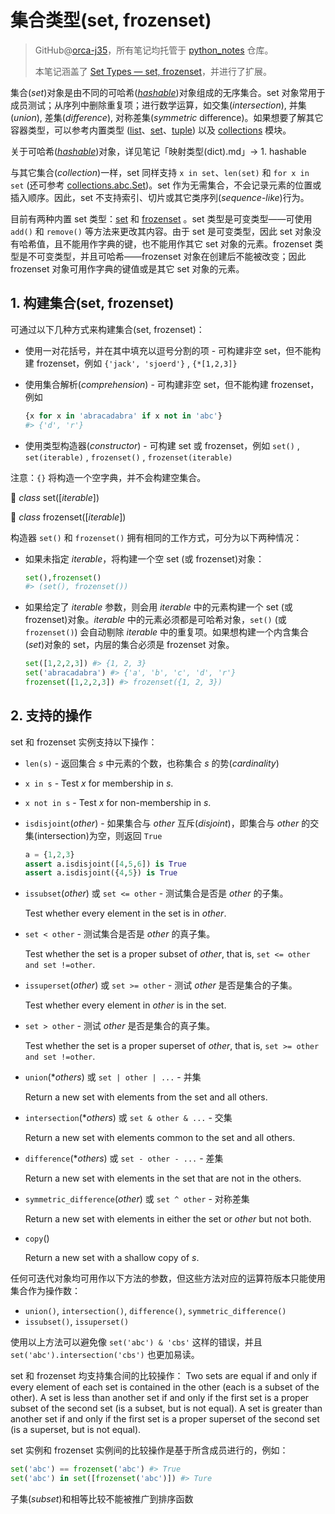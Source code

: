 # 集合类型(set, frozenset)

> GitHub@[orca-j35](https://github.com/orca-j35)，所有笔记均托管于 [python_notes](https://github.com/orca-j35/python_notes) 仓库。
>
> 本笔记涵盖了 [Set Types — set, frozenset](https://docs.python.org/3.7/library/stdtypes.html#set-types-set-frozenset)，并进行了扩展。

集合(*set*)对象是由不同的可哈希([*hashable*](https://docs.python.org/3.7/glossary.html#term-hashable))对象组成的无序集合。set 对象常用于成员测试；从序列中删除重复项；进行数学运算，如交集(*intersection*), 并集(*union*), 差集(*difference*), 对称差集(*symmetric* difference)。如果想要了解其它容器类型，可以参考内置类型 ([list](https://docs.python.org/3.7/library/stdtypes.html#list)、[set](https://docs.python.org/3.7/library/stdtypes.html#set)、[tuple](https://docs.python.org/3.7/library/stdtypes.html#tuple)) 以及 [collections](https://docs.python.org/3.7/library/collections.html#module-collections) 模块。

关于可哈希([*hashable*](https://docs.python.org/3.7/glossary.html#term-hashable))对象，详见笔记「映射类型(dict).md」-> 1. hashable

与其它集合(*collection*)一样，set 同样支持 `x in set`、`len(set)` 和 `for x in set` (还可参考 [collections.abc.Set](https://docs.python.org/3.7/library/collections.abc.html#collections.abc.Set))。set 作为无需集合，不会记录元素的位置或插入顺序。因此，set 不支持索引、切片或其它类序列(*sequence*-*like*)行为。

目前有两种内置 set 类型：[set](https://docs.python.org/3.7/library/stdtypes.html#set) 和 [frozenset](https://docs.python.org/3.7/library/stdtypes.html#frozenset) 。set 类型是可变类型——可使用 `add()` 和 `remove()` 等方法来更改其内容。由于 set 是可变类型，因此 set 对象没有哈希值，且不能用作字典的键，也不能用作其它 set 对象的元素。frozenset 类型是不可变类型，并且可哈希——frozenset 对象在创建后不能被改变；因此 frozenset 对象可用作字典的键值或是其它 set 对象的元素。

## 1. 构建集合(set, frozenset)

可通过以下几种方式来构建集合(set, frozenset)：

- 使用一对花括号，并在其中填充以逗号分割的项 - 可构建非空 set，但不能构建 frozenset，例如 `{'jack', 'sjoerd'}` , `{*[1,2,3]}`

- 使用集合解析(*comprehension*) - 可构建非空 set，但不能构建 frozenset，例如

  ```python
  {x for x in 'abracadabra' if x not in 'abc'}
  #> {'d', 'r'}
  ```

- 使用类型构造器(*constructor*) - 可构建 set 或 frozenset，例如 `set()` , `set(iterable)` ,  `frozenset()` , `frozenset(iterable)`

注意：`{}` 将构造一个空字典，并不会构建空集合。

🔨 *class* set([*iterable*])

🔨 *class* frozenset([*iterable*])

构造器 `set()` 和 `frozenset()` 拥有相同的工作方式，可分为以下两种情况：

- 如果未指定 *iterable*，将构建一个空 set (或 frozenset)对象：

  ```python
  set(),frozenset()
  #> (set(), frozenset())
  ```

- 如果给定了 *iterable* 参数，则会用 *iterable* 中的元素构建一个 set (或 frozenset)对象。*iterable* 中的元素必须都是可哈希对象，`set()` (或 `frozenset()`) 会自动剔除 *iterable* 中的重复项。如果想构建一个内含集合(*set*)对象的 set，内层的集合必须是 frozenset 对象。

  ```python
  set([1,2,2,3]) #> {1, 2, 3}
  set('abracadabra') #> {'a', 'b', 'c', 'd', 'r'}
  frozenset([1,2,2,3]) #> frozenset({1, 2, 3})
  ```

## 2. 支持的操作

set 和 frozenset 实例支持以下操作：

- `len(s)` - 返回集合 *s* 中元素的个数，也称集合 *s* 的势(*cardinality*)

- `x in s` - Test *x* for membership in *s*.

- `x not in s` - Test *x* for non-membership in *s*.

- `isdisjoint`(*other*) - 如果集合与 *other* 互斥(*disjoint*)，即集合与 *other* 的交集(intersection)为空，则返回 `True` 

  ```python
  a = {1,2,3}
  assert a.isdisjoint([4,5,6]) is True
  assert a.isdisjoint({4,5}) is True
  ```

- `issubset`(*other*) 或 `set <= other` - 测试集合是否是 *other* 的子集。

  Test whether every element in the set is in *other*.

- `set < other` - 测试集合是否是 *other* 的真子集。

  Test whether the set is a proper subset of *other*, that is, `set <= other and set !=other`.

- `issuperset`(*other*) 或 `set >= other` - 测试 *other* 是否是集合的子集。

  Test whether every element in *other* is in the set.

- `set > other`  - 测试 *other* 是否是集合的真子集。

  Test whether the set is a proper superset of *other*, that is, `set >= other and set !=other`.

- `union`(**others*) 或 `set | other | ...` - 并集

  Return a new set with elements from the set and all others.

- `intersection`(**others*) 或 `set & other & ...` - 交集

  Return a new set with elements common to the set and all others.

- `difference`(**others*) 或 `set - other - ...` - 差集

  Return a new set with elements in the set that are not in the others.

- `symmetric_difference`(*other*) 或 `set ^ other` - 对称差集

  Return a new set with elements in either the set or *other* but not both.

- `copy`()

  Return a new set with a shallow copy of *s*.

任何可迭代对象均可用作以下方法的参数，但这些方法对应的运算符版本只能使用集合作为操作数：

- `union()`, `intersection()`, `difference()`, `symmetric_difference()`
- `issubset()`, `issuperset()` 

使用以上方法可以避免像 `set('abc') & 'cbs'` 这样的错误，并且 `set('abc').intersection('cbs')` 也更加易读。

set 和 frozenset 均支持集合间的比较操作： Two sets are equal if and only if every element of each set is contained in the other (each is a subset of the other). A set is less than another set if and only if the first set is a proper subset of the second set (is a subset, but is not equal). A set is greater than another set if and only if the first set is a proper superset of the second set (is a superset, but is not equal).

set 实例和 frozenset 实例间的比较操作是基于所含成员进行的，例如：

```python
set('abc') == frozenset('abc') #> True
set('abc') in set([frozenset('abc')]) #> Ture
```

子集(*subset*)和相等比较不能被推广到排序函数









